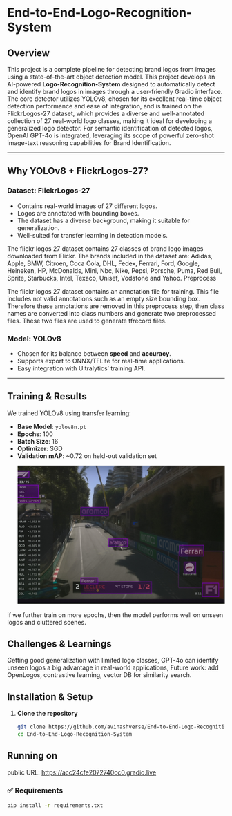 # End-to-End-Logo-Recognition-System


## Overview

This project is a complete pipeline for detecting brand logos from images using a state-of-the-art object detection model. This project develops an AI-powered **Logo-Recognition-System** designed to automatically detect and identify brand logos in images through a user-friendly Gradio interface. The core detector utilizes YOLOv8, chosen for its excellent real-time object detection performance and ease of integration, and is trained on the FlickrLogos-27 dataset, which provides a diverse and well-annotated collection of 27 real-world logo classes, making it ideal for developing a generalized logo detector. For semantic identification of detected logos, OpenAI GPT-4o is integrated, leveraging its scope of powerful zero-shot image-text reasoning capabilities for Brand Identification.

---

## Why YOLOv8 + FlickrLogos-27?

### Dataset: FlickrLogos-27
- Contains real-world images of 27 different logos.
- Logos are annotated with bounding boxes.
- The dataset has a diverse background, making it suitable for generalization.
- Well-suited for transfer learning in detection models.

The flickr logos 27 dataset contains 27 classes of brand logo images downloaded from Flickr. The brands included in the dataset are: Adidas, Apple, BMW, Citroen, Coca Cola, DHL, Fedex, Ferrari, Ford, Google, Heineken, HP, McDonalds, Mini, Nbc, Nike, Pepsi, Porsche, Puma, Red Bull, Sprite, Starbucks, Intel, Texaco, Unisef, Vodafone and Yahoo.
Preprocess

The flickr logos 27 dataset contains an annotation file for training. This file includes not valid annotations such as an empty size bounding box. Therefore these annotations are removed in this preprocess step, then class names are converted into class numbers and generate two preprocessed files. These two files are used to generate tfrecord files.


###  Model: YOLOv8
- Chosen for its balance between **speed** and **accuracy**.
- Supports export to ONNX/TFLite for real-time applications.
- Easy integration with Ultralytics’ training API.

---

## Training & Results

We trained YOLOv8 using transfer learning:
- **Base Model**: `yolov8n.pt`
- **Epochs**: 100
- **Batch Size**: 16
- **Optimizer**: SGD
- **Validation mAP**: ~0.72 on held-out validation set
  <p align="center">
  <img src="assets/image1.jpeg" width="700"/>
</p>

if we further train on more epochs, then the  model performs well on unseen logos and cluttered scenes.

## Challenges & Learnings
 Getting good generalization with limited logo classes, GPT-4o can identify unseen logos a big advantage in real-world applications,
 Future work: add OpenLogos, contrastive learning, vector DB for similarity search.

##  Installation & Setup

1. **Clone the repository**
   ```bash
   git clone https://github.com/avinashverse/End-to-End-Logo-Recognition-System.git
   cd End-to-End-Logo-Recognition-System

##  Running on
 public URL: https://acc24cfe2072740cc0.gradio.live

### ✅ Requirements

```bash
pip install -r requirements.txt
